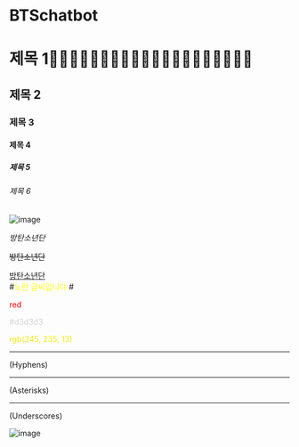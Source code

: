   # BTSchatbot

  # 제목 1👱🏻‍♀️🤴🏻👩🏻‍🦱👩🏻‍🦰👩🏻‍🦱👱🏻‍♂️👱🏻‍♀️
  ## 제목 2
  ### 제목 3
  #### 제목 4
  ##### 제목 5
  ###### 제목 6
  ![image](https://search.pstatic.net/common/?src=http%3A%2F%2Fimgnews.naver.net%2Fimage%2F609%2F2021%2F02%2F08%2F202102080806380410_2_20210208080950798.jpg&type=sc960_832)

  *방탄소년단*

  ~~방탄소년단~~

  <U>방탄소년단</U>   
  #<span style="color:yellow">노란 글씨입니다.</span>#

  <span style="color:red">red</span>  

  <span style="color:#d3d3d3">#d3d3d3</span>  

  <span style="color:rgb(245, 235, 13)">rgb(245, 235, 13)</span>  



- - -
(Hyphens)
* * *
(Asterisks)
_ _ _
(Underscores)   

![image](https://user-images.githubusercontent.com/79739569/139099993-3b7c11da-0fd8-4103-9e60-4b9afb91cda5.png)



